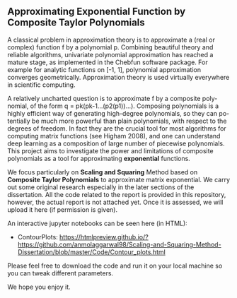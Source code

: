 ## Approximating Exponential Function by Composite Taylor Polynomials

A classical problem in approximation theory is to approximate a (real or
complex) function f by a polynomial p. Combining beautiful theory
and reliable algorithms, univariate polynomial approximation has reached a
mature stage, as implemented in the Chebfun software package. For example
for analytic functions on [-1, 1], polynomial approximation converges geometrically. Approximation theory is used virtually everywhere in scientific
computing.


A relatively uncharted question is to approximate f by a composite poly-
nomial, of the form q = pk(pk-1...(p2(p1))...). Composing polynomials is a
highly efficient way of generating high-degree polynomials, so they can po-
tentially be much more powerful than plain polynomials, with respect to the
degrees of freedom. In fact they are the crucial tool for most algorithms
for computing matrix functions (see Higham 2008), and one can understand
deep learning as a composition of large number of piecewise polynomials.
This project aims to investigate the power and limitations of composite
polynomials as a tool for approximating __exponential__ functions.

We focus particularly on __Scaling and Squaring__ Method based on __Composite Taylor Polynomials__ to approximate matrix exponential. We carry out some 
original research especially in the later sections of the dissertation. All the code related to the report is provided in this repository, however, the 
actual report is not attached yet. Once it is assessed, we will upload it here (if permission is given). 

An interactive jupyter notebooks can be seen here (in HTML): 
* ContourPlots: https://htmlpreview.github.io/?https://github.com/anmolaggarwal98/Scaling-and-Squaring-Method-Dissertation/blob/master/Code/Contour_plots.html

Please feel free to download the code and run it on your local machine so you can tweak different parameters. 

We hope you enjoy it. 

